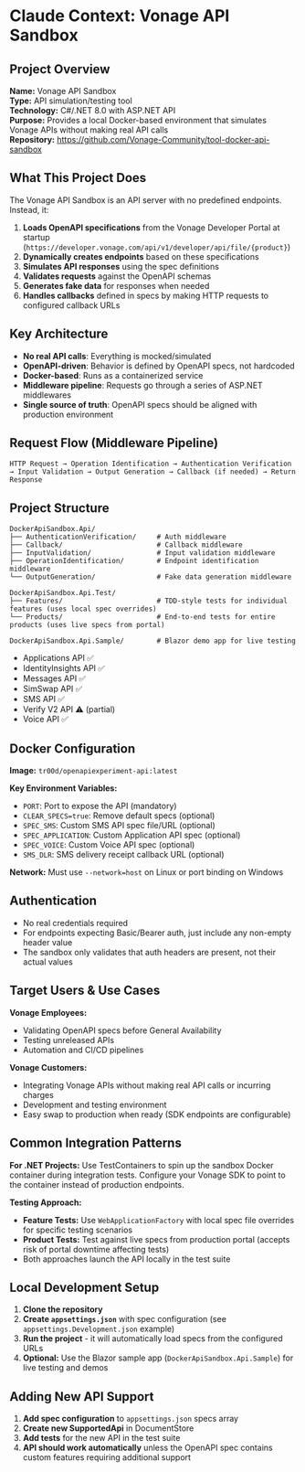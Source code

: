# Claude Context: Vonage API Sandbox

## Project Overview
**Name:** Vonage API Sandbox  
**Type:** API simulation/testing tool  
**Technology:** C#/.NET 8.0 with ASP.NET API  
**Purpose:** Provides a local Docker-based environment that simulates Vonage APIs without making real API calls  
**Repository:** https://github.com/Vonage-Community/tool-docker-api-sandbox

## What This Project Does
The Vonage API Sandbox is an API server with no predefined endpoints. Instead, it:

1. **Loads OpenAPI specifications** from the Vonage Developer Portal at startup (`https://developer.vonage.com/api/v1/developer/api/file/{product}`)
2. **Dynamically creates endpoints** based on these specifications
3. **Simulates API responses** using the spec definitions
4. **Validates requests** against the OpenAPI schemas
5. **Generates fake data** for responses when needed
6. **Handles callbacks** defined in specs by making HTTP requests to configured callback URLs

## Key Architecture
- **No real API calls**: Everything is mocked/simulated
- **OpenAPI-driven**: Behavior is defined by OpenAPI specs, not hardcoded
- **Docker-based**: Runs as a containerized service
- **Middleware pipeline**: Requests go through a series of ASP.NET middlewares
- **Single source of truth**: OpenAPI specs should be aligned with production environment

## Request Flow (Middleware Pipeline)
```
HTTP Request → Operation Identification → Authentication Verification → Input Validation → Output Generation → Callback (if needed) → Return Response
```

## Project Structure
```
DockerApiSandbox.Api/
├── AuthenticationVerification/     # Auth middleware
├── Callback/                       # Callback middleware  
├── InputValidation/                # Input validation middleware
├── OperationIdentification/        # Endpoint identification middleware
└── OutputGeneration/               # Fake data generation middleware

DockerApiSandbox.Api.Test/
├── Features/                       # TDD-style tests for individual features (uses local spec overrides)
└── Products/                       # End-to-end tests for entire products (uses live specs from portal)

DockerApiSandbox.Api.Sample/        # Blazor demo app for live testing
```
- Applications API ✅
- IdentityInsights API ✅
- Messages API ✅
- SimSwap API ✅
- SMS API ✅
- Verify V2 API ⚠️ (partial)
- Voice API ✅

## Docker Configuration
**Image:** `tr00d/openapiexperiment-api:latest`

**Key Environment Variables:**
- `PORT`: Port to expose the API (mandatory)
- `CLEAR_SPECS=true`: Remove default specs (optional)
- `SPEC_SMS`: Custom SMS API spec file/URL (optional)
- `SPEC_APPLICATION`: Custom Application API spec (optional)
- `SPEC_VOICE`: Custom Voice API spec (optional)
- `SMS_DLR`: SMS delivery receipt callback URL (optional)

**Network:** Must use `--network=host` on Linux or port binding on Windows

## Authentication
- No real credentials required
- For endpoints expecting Basic/Bearer auth, just include any non-empty header value
- The sandbox only validates that auth headers are present, not their actual values

## Target Users & Use Cases
**Vonage Employees:**
- Validating OpenAPI specs before General Availability
- Testing unreleased APIs
- Automation and CI/CD pipelines

**Vonage Customers:**
- Integrating Vonage APIs without making real API calls or incurring charges
- Development and testing environment
- Easy swap to production when ready (SDK endpoints are configurable)

## Common Integration Patterns
**For .NET Projects:** Use TestContainers to spin up the sandbox Docker container during integration tests. Configure your Vonage SDK to point to the container instead of production endpoints.

**Testing Approach:**
- **Feature Tests:** Use `WebApplicationFactory` with local spec file overrides for specific testing scenarios
- **Product Tests:** Test against live specs from production portal (accepts risk of portal downtime affecting tests)
- Both approaches launch the API locally in the test suite

## Local Development Setup
1. **Clone the repository**
2. **Create `appsettings.json`** with spec configuration (see `appsettings.Development.json` example)
3. **Run the project** - it will automatically load specs from the configured URLs
4. **Optional:** Use the Blazor sample app (`DockerApiSandbox.Api.Sample`) for live testing and demos

## Adding New API Support
1. **Add spec configuration** to `appsettings.json` specs array
2. **Create new SupportedApi** in DocumentStore
3. **Add tests** for the new API in the test suite
4. **API should work automatically** unless the OpenAPI spec contains custom features requiring additional support